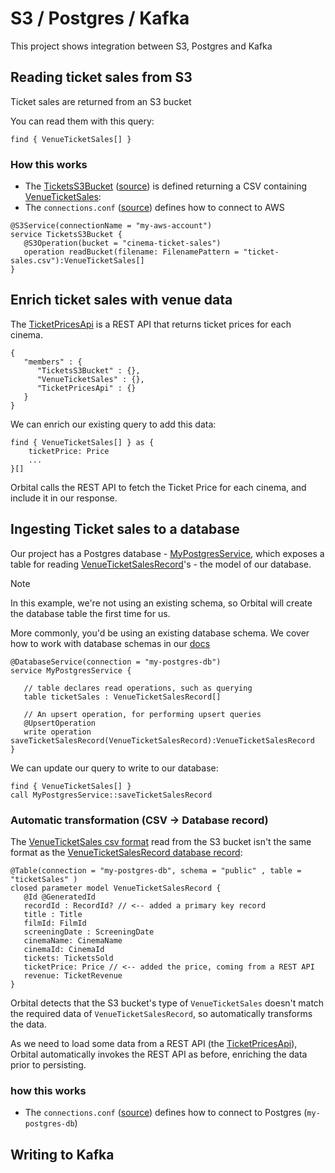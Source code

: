 # S3 / Postgres / Kafka

This project shows integration between S3, Postgres and Kafka

## Reading ticket sales from S3
Ticket sales are returned from an S3 bucket

You can read them with this query:

```taxiql
find { VenueTicketSales[] }
```

### How this works
 * The [TicketsS3Bucket](/services/TicketsS3Bucket) ([source](/projects/com.petflix:s3-postgres-kafka:0.1.0/source?selectedFile=ticketSales.s3.taxi)) is defined returning a CSV containing [VenueTicketSales](/catalog/VenueTicketSales):
 * The `connections.conf` ([source](/projects/com.petflix:s3-postgres-kafka:0.1.0/source?selectedFile=orbital%2Fconfig%2Fconnections.conf)) defines how to connect to AWS

```taxi
@S3Service(connectionName = "my-aws-account")
service TicketsS3Bucket {
   @S3Operation(bucket = "cinema-ticket-sales")
   operation readBucket(filename: FilenamePattern = "ticket-sales.csv"):VenueTicketSales[]
}
```

## Enrich ticket sales with venue data
The [TicketPricesApi](/services/TicketPricesApi) is a REST API that returns ticket prices for each cinema.

```components
{
   "members" : {
      "TicketsS3Bucket" : {},
      "VenueTicketSales" : {},
      "TicketPricesApi" : {}
   }
}
```

We can enrich our existing query to add this data:

```taxiql
find { VenueTicketSales[] } as {
    ticketPrice: Price
    ...
}[]
```

Orbital calls the REST API to fetch the Ticket Price for each cinema, and include it in our response.

## Ingesting Ticket sales to a database
Our project has a Postgres database - [MyPostgresService](/services/MyPostgresService), which exposes a table for
reading [VenueTicketSalesRecord](/catalog/VenueTicketSalesRecord)'s - the model of our database.

> [!NOTE]
> In this example, we're not using an existing schema, so Orbital will create the database table
> the first time for us. 
> 
> More commonly, you'd be using an existing database schema. We cover how to work with
> database schemas in our [docs](https://orbitalhq.com/docs/describing-data-sources/databases#describing-tables-in-taxi)


```taxi
@DatabaseService(connection = "my-postgres-db")
service MyPostgresService {

   // table declares read operations, such as querying
   table ticketSales : VenueTicketSalesRecord[]
   
   // An upsert operation, for performing upsert queries
   @UpsertOperation
   write operation saveTicketSalesRecord(VenueTicketSalesRecord):VenueTicketSalesRecord
}
```

We can update our query to write to our database:

```taxiql
find { VenueTicketSales[] }
call MyPostgresService::saveTicketSalesRecord
```

### Automatic transformation (CSV -> Database record)
The [VenueTicketSales csv format](/catalog/VenueTicketSales) read from the S3 bucket isn't the same format
as the [VenueTicketSalesRecord database record](/catalog/VenueTicketSalesRecord):

```taxi
@Table(connection = "my-postgres-db", schema = "public" , table = "ticketSales" )
closed parameter model VenueTicketSalesRecord {
   @Id @GeneratedId
   recordId : RecordId? // <-- added a primary key record
   title : Title
   filmId: FilmId
   screeningDate : ScreeningDate
   cinemaName: CinemaName
   cinemaId: CinemaId
   tickets: TicketsSold
   ticketPrice: Price // <-- added the price, coming from a REST API
   revenue: TicketRevenue 
}
```

Orbital detects that the S3 bucket's type of `VenueTicketSales` doesn't match the required data of `VenueTicketSalesRecord`, 
so automatically transforms the data.

As we need to load some data from a REST API (the [TicketPricesApi](/services/TicketPricesApi)), Orbital automatically invokes
the REST API as before, enriching the data prior to persisting.

### how this works

* The `connections.conf` ([source](/projects/com.petflix:s3-postgres-kafka:0.1.0/source?selectedFile=orbital%2Fconfig%2Fconnections.conf)) defines how to connect to Postgres (`my-postgres-db`)


## Writing to Kafka
